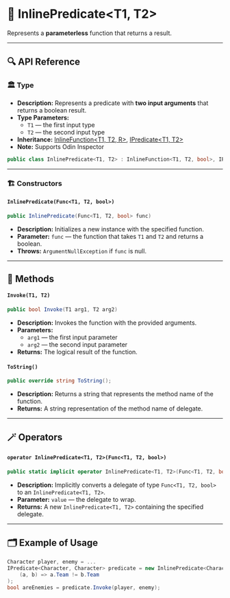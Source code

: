 # 🧩 InlinePredicate&lt;T1, T2&gt;

Represents a <b>parameterless</b> function that returns a result.

---

## 🔍 API Reference

### 🏛️ Type <div id="-type"></div>

- **Description:** Represents a predicate with <b>two input arguments</b> that returns a boolean result.
- **Type Parameters:**
  - `T1` — the first input type
  - `T2` — the second input type
- **Inheritance:** [InlineFunction&lt;T1, T2, R&gt;](InlineFunction%602.md), [IPredicate&lt;T1, T2&gt;](IPredicate%602.md)
- **Note:** Supports Odin Inspector


```csharp
public class InlinePredicate<T1, T2> : InlineFunction<T1, T2, bool>, IPredicate<T1, T2>
```


---

### 🏗️ Constructors <div id="-constructors"></div>

#### `InlinePredicate(Func<T1, T2, bool>)`

```csharp
public InlinePredicate(Func<T1, T2, bool> func)
````

- **Description:** Initializes a new instance with the specified function.
- **Parameter:** `func` — the function that takes `T1` and `T2` and returns a boolean.
- **Throws:** `ArgumentNullException` if `func` is null.

---

## 🏹 Methods

#### `Invoke(T1, T2)`

```csharp
public bool Invoke(T1 arg1, T2 arg2)
````

- **Description:** Invokes the function with the provided arguments.
- **Parameters:**
    - `arg1` — the first input parameter
    - `arg2` — the second input parameter
- **Returns:** The logical result of the function.

#### `ToString()`

```csharp
public override string ToString();
````

- **Description:** Returns a string that represents the method name of the function.
- **Returns:** A string representation of the method name of delegate.

---

## 🪄 Operators

#### `operator InlinePredicate<T1, T2>(Func<T1, T2, bool>)`

```csharp
public static implicit operator InlinePredicate<T1, T2>(Func<T1, T2, bool> value);
````

- **Description:** Implicitly converts a delegate of type `Func<T1, T2, bool>` to an `InlinePredicate<T1, T2>`.
- **Parameter:** `value` — the delegate to wrap.
- **Returns:** A new `InlinePredicate<T1, T2>` containing the specified delegate.

---

## 🗂 Example of Usage

```csharp
Character player, enemy = ...
IPredicate<Character, Character> predicate = new InlinePredicate<Character, Character>(
    (a, b) => a.Team != b.Team
);
bool areEnemies = predicate.Invoke(player, enemy);
```

